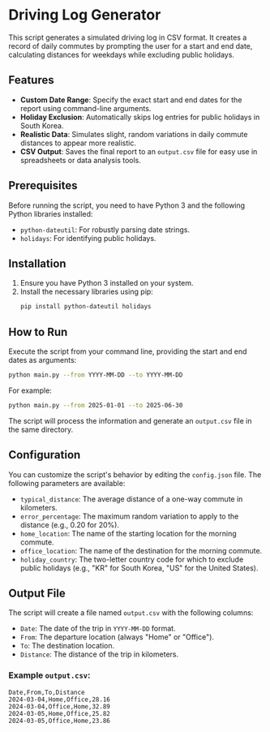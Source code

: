 # Driving Log Generator

This script generates a simulated driving log in CSV format. It creates a record of daily commutes by prompting the user for a start and end date, calculating distances for weekdays while excluding public holidays.

## Features

- **Custom Date Range**: Specify the exact start and end dates for the report using command-line arguments.
- **Holiday Exclusion**: Automatically skips log entries for public holidays in South Korea.
- **Realistic Data**: Simulates slight, random variations in daily commute distances to appear more realistic.
- **CSV Output**: Saves the final report to an `output.csv` file for easy use in spreadsheets or data analysis tools.

## Prerequisites

Before running the script, you need to have Python 3 and the following Python libraries installed:

- `python-dateutil`: For robustly parsing date strings.
- `holidays`: For identifying public holidays.

## Installation

1.  Ensure you have Python 3 installed on your system.
2.  Install the necessary libraries using pip:
    ```bash
    pip install python-dateutil holidays
    ```

## How to Run

Execute the script from your command line, providing the start and end dates as arguments:
```bash
python main.py --from YYYY-MM-DD --to YYYY-MM-DD
```

For example:
```bash
python main.py --from 2025-01-01 --to 2025-06-30
```

The script will process the information and generate an `output.csv` file in the same directory.

## Configuration

You can customize the script's behavior by editing the `config.json` file. The following parameters are available:

- `typical_distance`: The average distance of a one-way commute in kilometers.
- `error_percentage`: The maximum random variation to apply to the distance (e.g., 0.20 for 20%).
- `home_location`: The name of the starting location for the morning commute.
- `office_location`: The name of the destination for the morning commute.
- `holiday_country`: The two-letter country code for which to exclude public holidays (e.g., "KR" for South Korea, "US" for the United States).

## Output File

The script will create a file named `output.csv` with the following columns:

- `Date`: The date of the trip in `YYYY-MM-DD` format.
- `From`: The departure location (always "Home" or "Office").
- `To`: The destination location.
- `Distance`: The distance of the trip in kilometers.

### Example `output.csv`:

```csv
Date,From,To,Distance
2024-03-04,Home,Office,28.16
2024-03-04,Office,Home,32.89
2024-03-05,Home,Office,25.82
2024-03-05,Office,Home,23.86
```